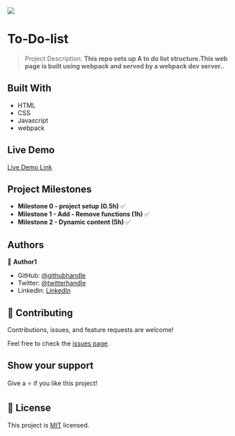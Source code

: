 ![](https://img.shields.io/badge/Microverse-blueviolet)

# To-Do-list

> Project Description.
> **This repo sets up A to do list structure.This web page is built using webpack and served by a webpack dev server..**

## Built With

- HTML
- CSS
- Javascript
- webpack

## Live Demo

[Live Demo Link](https://nyame-wolf.github.io/To-Do-list/)

## Project Milestones
- **Milestone 0 - project setup (0.5h)** ✅
- **Milestone 1 - Add - Remove functions (1h)** ✅
- **Milestone 2 - Dynamic content (5h)** ✅

## Authors

👤 **Author1**

- GitHub: [@githubhandle](https://github.com/Nyame-Wolf/)
- Twitter: [@twitterhandle](https://twitter.com/Mumenyam)
- LinkedIn: [LinkedIn](https://www.linkedin.com/in/mumenya-nyamu-web-designer-data-enthusiast/)

## 🤝 Contributing

Contributions, issues, and feature requests are welcome!

Feel free to check the [issues page](../../issues/).

## Show your support

Give a ⭐️ if you like this project!

## 📝 License

This project is [MIT](./MIT.md) licensed.
